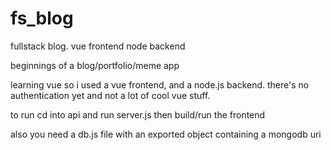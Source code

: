 # fs_blog
fullstack blog. vue frontend node backend

beginnings of a blog/portfolio/meme app

learning vue so i used a vue frontend, and a node.js backend. there's no authentication yet and not a lot of cool vue stuff.

to run cd into api and run server.js
then build/run the frontend

also you need a db.js file with an exported object containing a mongodb uri

